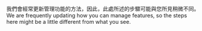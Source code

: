 <span data-ttu-id="17032-101">我們會經常更新管理功能的方法，因此，此處所述的步驟可能與您所見稍微不同。</span><span class="sxs-lookup"><span data-stu-id="17032-101">We are frequently updating how you can manage features, so the steps here might be a little different from what you see.</span></span>